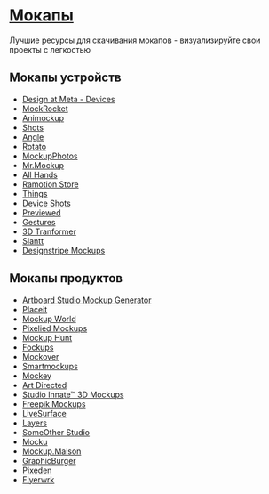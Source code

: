 # <u>Мокапы</u>
Лучшие ресурсы для скачивания мокапов - визуализируйте свои проекты с легкостью

## Мокапы устройств
- [Design at Meta - Devices](https://design.facebook.com/toolsandresources/devices/) <Badge type="info" text="F" />
- [MockRocket](https://mockrocket.io/) <Badge type="tip" text="FP" />
- [Animockup](https://animockup.com/) <Badge type="info" text="F" />
- [Shots](https://shots.so/) <Badge type="tip" text="FP" />
- [Angle](https://angle.sh/?promo=sketchnews) <Badge type="warning" text="P" />
- [Rotato](https://rotato.app/) <Badge type="warning" text="P" />
- [MockupPhotos](https://mockup.photos/) <Badge type="info" text="F" />
- [Mr.Mockup](https://mrmockup.com/) <Badge type="warning" text="P" /> 
- [All Hands](https://nappy.co/all-hands)<Badge type="info" text="F" />
- [Ramotion Store](https://store.ramotion.com/) <Badge type="warning" text="P" /> 
- [Things](https://things.morflax.com/) <Badge type="tip" text="FP" /> 
- [Device Shots](https://deviceshots.com/) <Badge type="info" text="F" />
- [Previewed](https://previewed.app/) <Badge type="tip" text="FP" />
- [Gestures](https://www.semplice.com/gestures)<Badge type="warning" text="P" />
- [3D Tranformer](https://www.3dtransformer.com/) <Badge type="info" text="F" />
- [Slantt](https://slantt.co/) <Badge type="info" text="F" />
- [Designstripe Mockups](https://designstripe.com/mockups/) <Badge type="tip" text="FP" />

## Мокапы продуктов

- [Artboard Studio Mockup Generator](https://artboard.studio/mockup-generator) <Badge type="tip" text="FP" />
- [Placeit](https://1.envato.market/) <Badge type="warning" text="P" />
- [Mockup World](https://www.mockupworld.co/) <Badge type="info" text="F" />
- [Pixelied Mockups](https://pixelied.com/mockups?via=toools) <Badge type="tip" text="FP" />
- [Mockup Hunt](https://mockuphunt.co/) <Badge type="info" text="F" />
- [Fockups](https://fockups.com/) <Badge type="info" text="F" />
- [Mockover](https://mockover.com/)<Badge type="tip" text="FP" />
- [Smartmockups](https://smartmockups.com/) <Badge type="tip" text="FP" />
- [Mockey](https://mockey.ai/) <Badge type="tip" text="FP" />
- [Art Directed](https://artdirected.design/) <Badge type="warning" text="P" />
- [Studio Innate™ 3D Mockups](https://shop.studioinnate.com/) <Badge type="warning" text="P" />
- [Freepik Mockups](https://www.freepik.com/mockups) <Badge type="tip" text="FP" />
- [LiveSurface](https://www.livesurface.com/) <Badge type="tip" text="FP" />
- [Layers](https://layers.design/) <Badge type="warning" text="P" />
- [SomeOther Studio](https://www.someother.studio/) <Badge type="tip" text="FP" />
- [Mocku](https://www.hellomocku.com/) <Badge type="warning" text="P" />
- [Mockup.Maison](https://mockup.maison/) <Badge type="warning" text="P" />
- [GraphicBurger](https://graphicburger.com/mock-ups/) <Badge type="info" text="F" />
- [Pixeden](https://www.pixeden.com/) <Badge type="tip" text="FP" />
- [Flyerwrk](https://www.flyerwrk.com/collections/mockups) <Badge type="tip" text="FP" />


